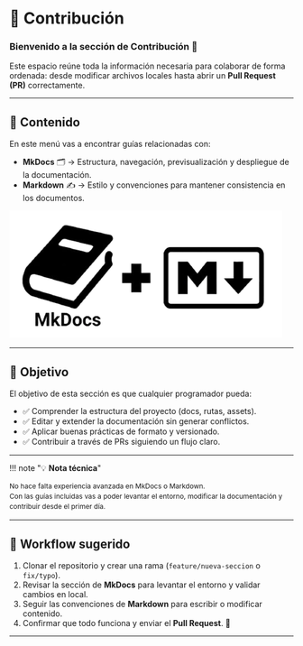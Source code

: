 # 🤝 Contribución

### Bienvenido a la sección de **Contribución** 🚀  
Este espacio reúne toda la información necesaria para colaborar de forma ordenada: desde modificar archivos locales hasta abrir un **Pull Request (PR)** correctamente.

---

## 📌 Contenido

En este menú vas a encontrar guías relacionadas con:

- **MkDocs** 🗂️ → Estructura, navegación, previsualización y despliegue de la documentación.  
- **Markdown** ✍️ → Estilo y convenciones para mantener consistencia en los documentos.  

![logo](./img/MKDocs-Mardown.png)

---

## 📖 Objetivo

El objetivo de esta sección es que cualquier programador pueda:

- ✅ Comprender la estructura del proyecto (docs, rutas, assets).  
- ✅ Editar y extender la documentación sin generar conflictos.  
- ✅ Aplicar buenas prácticas de formato y versionado.  
- ✅ Contribuir a través de PRs siguiendo un flujo claro.  

---

!!! note "💡 **Nota técnica**"
    <p style="font-size: 0.75rem; line-height:1.5;">
     No hace falta experiencia avanzada en MkDocs o Markdown.  
         Con las guías incluidas vas a poder levantar el entorno, modificar la documentación y contribuir desde el primer día.  
    </p>

---

## 🚦 Workflow sugerido

1. Clonar el repositorio y crear una rama (`feature/nueva-seccion` o `fix/typo`).  
2. Revisar la sección de **MkDocs** para levantar el entorno y validar cambios en local.  
3. Seguir las convenciones de **Markdown** para escribir o modificar contenido.  
4. Confirmar que todo funciona y enviar el **Pull Request**. 🎉  

---
